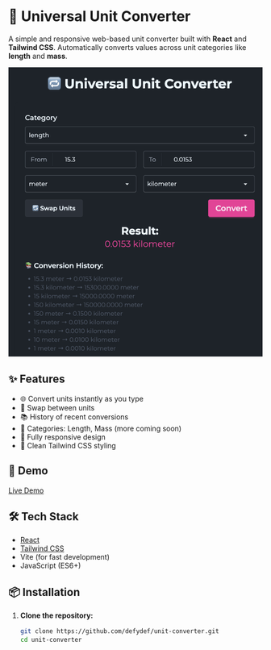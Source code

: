 # 🔁 Universal Unit Converter

A simple and responsive web-based unit converter built with **React** and **Tailwind CSS**. Automatically converts values across unit categories like **length** and **mass**.

![Screenshot](./unit-converter.png)

## ✨ Features

- 🌐 Convert units instantly as you type
- 🔄 Swap between units
- 📚 History of recent conversions
- 🧠 Categories: Length, Mass (more coming soon)
- 📱 Fully responsive design
- 🎨 Clean Tailwind CSS styling

## 🚀 Demo

[Live Demo](https://unit-converter-jade-nine.vercel.app/)

## 🛠️ Tech Stack

- [React](https://reactjs.org/)
- [Tailwind CSS](https://tailwindcss.com/)
- Vite (for fast development)
- JavaScript (ES6+)

## 📦 Installation

1. **Clone the repository:**
   ```bash
   git clone https://github.com/defydef/unit-converter.git
   cd unit-converter
   ```
